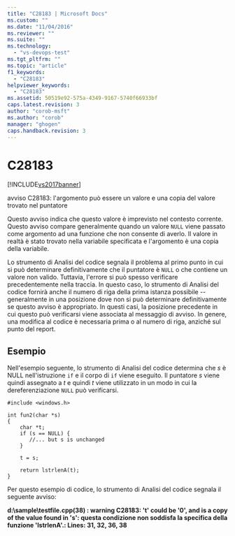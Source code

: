 ```yaml
---
title: "C28183 | Microsoft Docs"
ms.custom: ""
ms.date: "11/04/2016"
ms.reviewer: ""
ms.suite: ""
ms.technology: 
  - "vs-devops-test"
ms.tgt_pltfrm: ""
ms.topic: "article"
f1_keywords: 
  - "C28183"
helpviewer_keywords: 
  - "C28183"
ms.assetid: 50519e92-575a-4349-9167-5740f66933bf
caps.latest.revision: 3
author: "corob-msft"
ms.author: "corob"
manager: "ghogen"
caps.handback.revision: 3
---
```

# C28183
[!INCLUDE[vs2017banner](../code-quality/includes/vs2017banner.md)]

avviso C28183: l'argomento può essere un valore e una copia del valore trovato nel puntatore  
  
 Questo avviso indica che questo valore è imprevisto nel contesto corrente.  Questo avviso compare generalmente quando un valore `NULL` viene passato come argomento ad una funzione che non consente di averlo.  Il valore in realtà è stato trovato nella variabile specificata e l'argomento è una copia della variabile.  
  
 Lo strumento di Analisi del codice segnala il problema al primo punto in cui si può determinare definitivamente che il puntatore è `NULL` o che contiene un valore non valido.  Tuttavia, l'errore si può spesso verificare precedentemente nella traccia.  In questo caso, lo strumento di Analisi del codice fornirà anche il numero di riga della prima istanza possibile \-\- generalmente in una posizione dove non si può determinare definitivamente se questo avviso è appropriato.  In questi casi, la posizione precedente in cui questo può verificarsi viene associata al messaggio di avviso.  In genere, una modifica al codice è necessaria prima o al numero di riga, anziché sul punto del report.  
  
## Esempio  
 Nell'esempio seguente, lo strumento di Analisi del codice determina che *s* è NULL nell'istruzione `if` e il corpo di `if` viene eseguito.  Il puntatore *s* viene quindi assegnato a *t* e quindi *t* viene utilizzato in un modo in cui la dereferenziazione `NULL` può verificarsi.  
  
```  
#include <windows.h>  
  
int fun2(char *s)  
{  
    char *t;  
    if (s == NULL) {  
       //... but s is unchanged   
    }  
  
    t = s;  
  
    return lstrlenA(t);  
}  
```  
  
 Per questo esempio di codice, lo strumento di Analisi del codice segnala il seguente avviso:  
  
  **d:\\sample\\testfile.cpp\(38\) : warning C28183: 't' could be '0', and is a copy of the value found in 's': questa condizione non soddisfa la specifica della funzione 'lstrlenA'.: Lines: 31, 32, 36, 38**